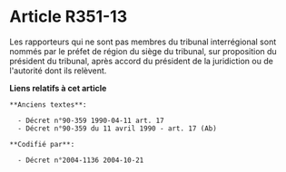 # Article R351-13

Les rapporteurs qui ne sont pas membres du tribunal interrégional sont nommés par le préfet de région du siège du tribunal,
sur proposition du président du tribunal, après accord du président de la juridiction ou de l'autorité dont ils relèvent.

**Liens relatifs à cet article**

	**Anciens textes**:

	  - Décret n°90-359 1990-04-11 art. 17
	  - Décret n°90-359 du 11 avril 1990 - art. 17 (Ab)

	**Codifié par**:

	  - Décret n°2004-1136 2004-10-21
